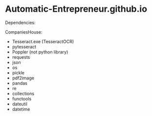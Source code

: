 # Automatic-Entrepreneur.github.io

Dependencies:

CompaniesHouse:

- Tesseract.exe (TesseractOCR)
- pytesseract
- Poppler (not python library)
- requests
- json
- os
- pickle
- pdf2image
- pandas
- re
- collections
- functools
- dateutil
- datetime